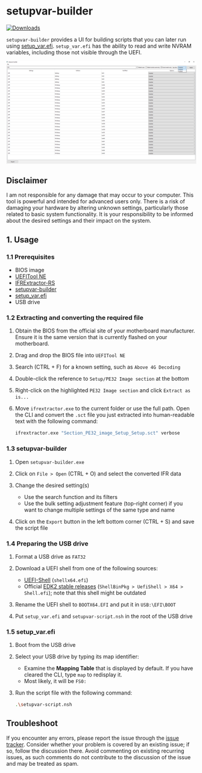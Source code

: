 # setupvar-builder

[![Downloads](https://img.shields.io/github/downloads/ab3lkaizen/setupvar-builder/total.svg)](https://github.com/ab3lkaizen/setupvar-builder/releases)

`setupvar-builder` provides a UI for building scripts that you can later run using [setup_var.efi](https://github.com/datasone/setup_var.efi). `setup_var.efi` has the ability to read and write NVRAM variables, including those not visible through the UEFI.

![Preview image](./assets/images/setupvar-builder_preview.png)

## Disclaimer

I am not responsible for any damage that may occur to your computer. This tool is powerful and intended for advanced users only. There is a risk of damaging your hardware by altering unknown settings, particularly those related to basic system functionality. It is your responsibility to be informed about the desired settings and their impact on the system.

## 1. Usage

### 1.1 Prerequisites

- BIOS image
- [UEFITool NE](https://github.com/LongSoft/UEFITool/releases/latest)
- [IFRExtractor-RS](https://github.com/LongSoft/IFRExtractor-RS/releases/latest)
- [setupvar-builder](https://github.com/ab3lkaizen/setupvar-builder/releases/latest)
- [setup_var.efi](https://github.com/datasone/setup_var.efi/releases/latest)
- USB drive

### 1.2 Extracting and converting the required file

1. Obtain the BIOS from the official site of your motherboard manufacturer. Ensure it is the same version that is currently flashed on your motherboard.

2. Drag and drop the BIOS file into `UEFITool NE`

3. Search (CTRL + F) for a known setting, such as `Above 4G Decoding`

4. Double-click the reference to `Setup/PE32 Image section` at the bottom

5. Right-click on the highlighted `PE32 Image section` and click `Extract as is...`

6. Move `ifrextractor.exe` to the current folder or use the full path. Open the CLI and convert the `.sct` file you just extracted into human-readable text with the following command:

    ```bat
    ifrextractor.exe "Section_PE32_image_Setup_Setup.sct" verbose
    ```

### 1.3 setupvar-builder

1. Open `setupvar-builder.exe`

2. Click on `File > Open` (CTRL + O) and select the converted IFR data

3. Change the desired setting(s)
    - Use the search function and its filters
    - Use the bulk setting adjustment feature (top-right corner) if you want to change multiple settings of the same type and name

4. Click on the `Export` button in the left bottom corner (CTRL + S) and save the script file

### 1.4 Preparing the USB drive

1. Format a USB drive as `FAT32`

2. Download a UEFI shell from one of the following sources:
    - [UEFI-Shell](https://github.com/pbatard/UEFI-Shell/releases/latest) (`shellx64.efi`)
    - Official [EDK2 stable releases](https://github.com/tianocore/edk2/releases/download/edk2-stable202002/ShellBinPkg.zip) (`ShellBinPkg > UefiShell > X64 > Shell.efi`); note that this shell might be outdated

3. Rename the UEFI shell to `BOOTX64.EFI` and put it in `USB:\EFI\BOOT`

4. Put `setup_var.efi` and `setupvar-script.nsh` in the root of the USB drive

### 1.5 setup_var.efi

1. Boot from the USB drive

2. Select your USB drive by typing its map identifier:
    - Examine the **Mapping Table** that is displayed by default. If you have cleared the CLI, type `map` to redisplay it.
    - Most likely, it will be `FS0:`

3. Run the script file with the following command:

    ```sh
    .\setupvar-script.nsh
    ```

## Troubleshoot

If you encounter any errors, please report the issue through the [issue tracker](https://github.com/ab3lkaizen/setupvar-builder/issues). Consider whether your problem is covered by an existing issue; if so, follow the discussion there. Avoid commenting on existing recurring issues, as such comments do not contribute to the discussion of the issue and may be treated as spam.
